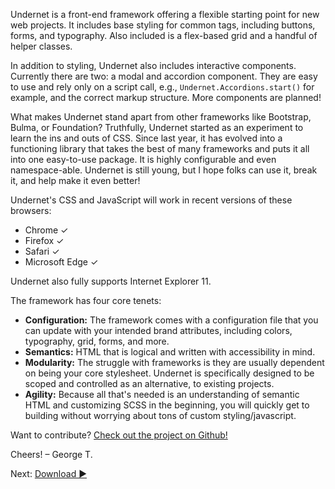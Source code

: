 Undernet is a front-end framework offering a flexible starting point for new web projects. It includes base styling for common tags, including buttons, forms, and typography. Also included is a flex-based grid and a handful of helper classes.

In addition to styling, Undernet also includes interactive components. Currently there are two: a modal and accordion component. They are easy to use and rely only on a script call, e.g., `Undernet.Accordions.start()` for example, and the correct markup structure. More components are planned!

What makes Undernet stand apart from other frameworks like Bootstrap, Bulma, or Foundation? Truthfully, Undernet started as an experiment to learn the ins and outs of CSS. Since last year, it has evolved into a functioning library that takes the best of many frameworks and puts it all into one easy-to-use package. It is highly configurable and even namespace-able. Undernet is still young, but I hope folks can use it, break it, and help make it even better!

Undernet's CSS and JavaScript will work in recent versions of these browsers:

- Chrome ✓
- Firefox ✓
- Safari ✓
- Microsoft Edge ✓

Undernet also fully supports Internet Explorer 11.

The framework has four core tenets:

- **Configuration:** The framework comes with a configuration file that you can update with your intended brand attributes, including colors, typography, grid, forms, and more.
- **Semantics:** HTML that is logical and written with accessibility in mind.
- **Modularity:** The struggle with frameworks is they are usually dependent on being your core stylesheet. Undernet is specifically designed to be scoped and controlled as an alternative, to existing projects.
- **Agility:** Because all that's needed is an understanding of semantic HTML and customizing SCSS in the beginning, you will quickly get to building without worrying about tons of custom styling/javascript.

Want to contribute? [Check out the project on Github!](https://www.github.com/geotrev/undernet)

Cheers!
– George T.

Next: [Download ►](download)
